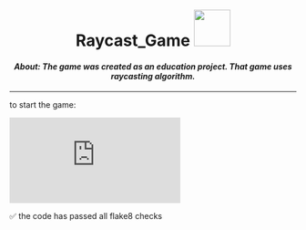 <h1 align="center"> Raycast_Game <img src="https://i.gifer.com/IPQ3.gif" height="64"/></h1>
<h4 align="center"><i>About: The game was created as an education project. That game uses raycasting algorithm.</i></h4>
<hr>
to start the game:

[![Typing SVG](https://readme-typing-svg.herokuapp.com?color=%2336BCF7&lines=>+python+main.py)](https://git.io/typing-svg)

:white_check_mark: the code has passed all flake8 checks
